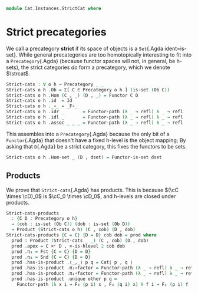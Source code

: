 <!--
```agda
open import 1Lab.Reflection.Record

open import Cat.Instances.Functor
open import Cat.Instances.Product
open import Cat.Diagram.Product
open import Cat.Prelude
```
-->

```agda
module Cat.Instances.StrictCat where
```

<!--
```agda
open Product
open is-product
open Precategory
open Functor

private variable
  o h : Level
```
-->

# Strict precategories

We call a precategory **strict** if its space of objects is a
`Set`{.Agda ident=is-set}. While general precategories are too
homotopically interesting to fit into a `Precategory`{.Agda} (because
functor spaces will not, in general, be h-sets), the strict categories
_do_ form a precategory, which we denote $\strcat$.

<!--
```agda
private unquoteDecl eqv = declare-record-iso eqv (quote Functor)

Functor-is-set : ∀ {o h} {C D : Precategory o h} → is-set (Ob D)
               → is-set (Functor C D)
Functor-is-set {o = o} {h} {C} {D} dobset =
  Iso→is-hlevel 2 eqv (hlevel 2)
  where
    open Precategory.HLevel-instance D
    instance
      Dob : H-Level (Ob D) 2
      Dob = basic-instance 2 dobset
```
-->

```agda
Strict-cats : ∀ o h → Precategory _ _
Strict-cats o h .Ob = Σ[ C ∈ Precategory o h ] (is-set (Ob C))
Strict-cats o h .Hom (C , _) (D , _) = Functor C D
Strict-cats o h .id  = Id
Strict-cats o h ._∘_ = _F∘_
Strict-cats o h .idr _       = Functor-path (λ _ → refl) λ _ → refl
Strict-cats o h .idl _       = Functor-path (λ _ → refl) λ _ → refl
Strict-cats o h .assoc _ _ _ = Functor-path (λ _ → refl) λ _ → refl
```

This assembles into a `Precategory`{.Agda} because the only bit of a
`Functor`{.Agda} that doesn't have a fixed h-level is the object
mapping; By asking that `D`{.Agda} be a strict category, this fixes the
functors to be sets.

```agda
Strict-cats o h .Hom-set _ (D , dset) = Functor-is-set dset
```

## Products

We prove that `Strict-cats`{.Agda} has products. This is because $(\cC
\times \cD)_0$ is $\cC_0 \times \cD_0$, and h-levels are closed under
products.

```agda
Strict-cats-products
  : {C D : Precategory o h}
  → (cob : is-set (Ob C)) (dob : is-set (Ob D))
  → Product (Strict-cats o h) (C , cob) (D , dob)
Strict-cats-products {C = C} {D = D} cob dob = prod where
  prod : Product (Strict-cats _ _) (C , cob) (D , dob)
  prod .apex = C ×ᶜ D , ×-is-hlevel 2 cob dob
  prod .π₁ = Fst {C = C} {D = D}
  prod .π₂ = Snd {C = C} {D = D}
  prod .has-is-product .⟨_,_⟩ p q = Cat⟨ p , q ⟩
  prod .has-is-product .π₁∘factor = Functor-path (λ _ → refl) λ _ → refl
  prod .has-is-product .π₂∘factor = Functor-path (λ _ → refl) λ _ → refl
  prod .has-is-product .unique other p q =
    Functor-path (λ x i → F₀ (p i) x , F₀ (q i) x) λ f i → F₁ (p i) f , F₁ (q i) f
```
